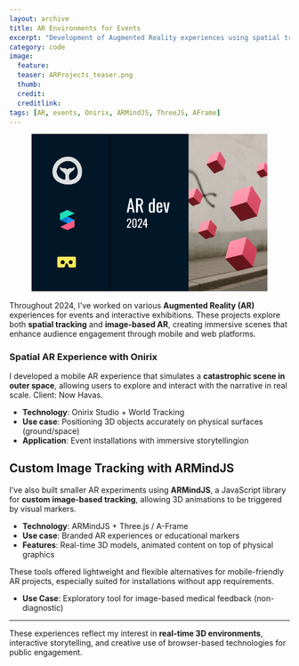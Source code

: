 ```yaml
---
layout: archive
title: AR Environments for Events
excerpt: "Development of Augmented Reality experiences using spatial tracking and custom image markers for interactive installations."
category: code
image:
  feature:
  teaser: ARProjects_teaser.png
  thumb:
  credit:
  creditlink:
tags: [AR, events, Onirix, ARMindJS, ThreeJS, AFrame]
---
```


<figure class="half">
	<img src="/images/ARProjects.png">
</figure>


Throughout 2024, I’ve worked on various **Augmented Reality (AR)** experiences for events and interactive exhibitions. These projects explore both **spatial tracking** and **image-based AR**, creating immersive scenes that enhance audience engagement through mobile and web platforms.


### Spatial AR Experience with Onirix
I developed a mobile AR experience that simulates a **catastrophic scene in outer space**, allowing users to explore and interact with the narrative in real scale. Client: Now Havas.

- **Technology**: Onirix Studio + World Tracking  
- **Use case**: Positioning 3D objects accurately on physical surfaces (ground/space)  
- **Application**: Event installations with immersive storytellingion

## Custom Image Tracking with ARMindJS

I’ve also built smaller AR experiments using **ARMindJS**, a JavaScript library for **custom image-based tracking**, allowing 3D animations to be triggered by visual markers.

- **Technology**: ARMindJS + Three.js / A-Frame  
- **Use case**: Branded AR experiences or educational markers  
- **Features**: Real-time 3D models, animated content on top of physical graphics

These tools offered lightweight and flexible alternatives for mobile-friendly AR projects, especially suited for installations without app requirements.

- **Use Case**: Exploratory tool for image-based medical feedback (non-diagnostic)

---

These experiences reflect my interest in **real-time 3D environments**, interactive storytelling, and creative use of browser-based technologies for public engagement.

